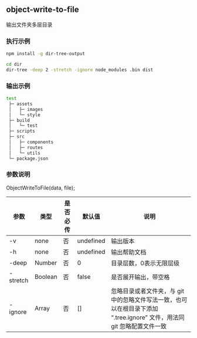 ## object-write-to-file

输出文件夹多层目录

### 执行示例
``` bash
npm install -g dir-tree-output

cd dir
dir-tree -deep 2 -stretch -ignore node_modules .bin dist
```
### 输出示例
```bash
test
 ├─ assets
 │   ├─ images
 │   └─ style
 ├─ build
 │   └─ test
 ├─ scripts
 ├─ src
 │   ├─ components
 │   ├─ routes
 │   └─ utils
 └─ package.json
```

### 参数说明
ObjectWriteToFile(data, file);

参数     | 类型 | 是否必传 | 默认值 | 说明
-------- | --- | --- | --- | ---
-v | none | 否 | undefined | 输出版本
-h | none | 否 | undefined | 输出帮助文档
-deep | Number | 否 | 0 | 目录层数，0表示无限层级
-stretch | Boolean | 否 | false | 是否展开输出，带空格
-ignore | Array | 否 | [] | 忽略目录或者文件夹，与 git 中的忽略文件写法一致，也可以在根目录下添加 “.tree.ignore” 文件，用法同 git 忽略配置文件一致
